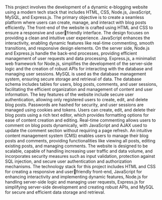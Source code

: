 This project involves the development of a dynamic e-blogging website using a modern tech stack 
that includes HTML, CSS, Node.js, JavaScript, MySQL, and Express.js. The primary objective is 
to create a seamless platform where users can create, manage, and interact with blog posts 
efficiently.
The front-end of the website is crafted using HTML and CSS to ensure a responsive and userfriendly interface. The design focuses on providing a clean and intuitive user experience. 
JavaScript enhances the interactivity, enabling dynamic features like real-time commenting, 
smooth transitions, and responsive design elements.
On the server side, Node.js and Express.js handle the back-end processes, providing efficient 
management of user requests and data processing. Express.js, a minimalist web framework for 
Node.js, simplifies the development of the server-side logic and the creation of robust APIs for 
interacting with the database and managing user sessions.
MySQL is used as the database management system, ensuring secure storage and retrieval of data. 
The database schema includes tables for users, blog posts, comments, and user sessions, 
facilitating the efficient organization and management of content and user information.
The key features of the website include secure user authentication, allowing only registered users 
to create, edit, and delete blog posts. Passwords are hashed for security, and user sessions are 
managed using cookies and tokens. Users can create, edit, and delete their blog posts using a rich 
text editor, which provides formatting options for ease of content creation and editing. Real-time 
commenting allows users to comment on blog posts dynamically, with JavaScript and AJAX used 
to update the comment section without requiring a page refresh. An intuitive content management 
system (CMS) enables users to manage their blog posts and comments, providing functionalities 
like viewing all posts, editing existing posts, and managing comments. The website is designed to 
be scalable, capable of handling increasing user traffic and data volume, and incorporates security 
measures such as input validation, protection against SQL injection, and secure user authentication 
and authorization mechanisms.
The technology stack for this project includes HTML and CSS for creating a responsive and userfriendly front-end, JavaScript for enhancing interactivity and implementing dynamic features, 
Node.js for handling server-side logic and managing user requests, Express.js for simplifying 
server-side development and creating robust APIs, and MySQL for secure and efficient data 
storage and retrieval.
